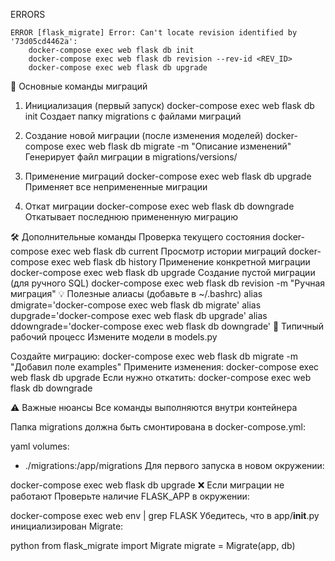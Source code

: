 

ERRORS

    ERROR [flask_migrate] Error: Can't locate revision identified by '73d05cd4462a':
        docker-compose exec web flask db init
        docker-compose exec web flask db revision --rev-id <REV_ID>         
        docker-compose exec web flask db upgrade



🔄 Основные команды миграций
1. Инициализация (первый запуск)
    docker-compose exec web flask db init
    Создает папку migrations с файлами миграций
    

2. Создание новой миграции (после изменения моделей)
    docker-compose exec web flask db migrate -m "Описание изменений"
    Генерирует файл миграции в migrations/versions/

3. Применение миграций
    docker-compose exec web flask db upgrade
    Применяет все непримененные миграции

4. Откат миграции
    docker-compose exec web flask db downgrade
    Откатывает последнюю примененную миграцию

🛠️ Дополнительные команды
Проверка текущего состояния
    docker-compose exec web flask db current
Просмотр истории миграций
    docker-compose exec web flask db history
Применение конкретной миграции
    docker-compose exec web flask db upgrade <revision>
Создание пустой миграции (для ручного SQL)
    docker-compose exec web flask db revision -m "Ручная миграция"
💡 Полезные алиасы (добавьте в ~/.bashrc)
    alias dmigrate='docker-compose exec web flask db migrate'
    alias dupgrade='docker-compose exec web flask db upgrade'
    alias ddowngrade='docker-compose exec web flask db downgrade'
🔄 Типичный рабочий процесс
Измените модели в models.py

Создайте миграцию:
    docker-compose exec web flask db migrate -m "Добавил поле examples"
Примените изменения:
    docker-compose exec web flask db upgrade
Если нужно откатить:
    docker-compose exec web flask db downgrade

⚠️ Важные нюансы
Все команды выполняются внутри контейнера

Папка migrations должна быть смонтирована в docker-compose.yml:

yaml
volumes:
  - ./migrations:/app/migrations
Для первого запуска в новом окружении:

docker-compose exec web flask db upgrade
❌ Если миграции не работают
Проверьте наличие FLASK_APP в окружении:

docker-compose exec web env | grep FLASK
Убедитесь, что в app/__init__.py инициализирован Migrate:

python
from flask_migrate import Migrate
migrate = Migrate(app, db)
